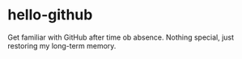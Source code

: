 hello-github
============

Get familiar with GitHub after time ob absence.
Nothing special, just restoring my long-term memory.
